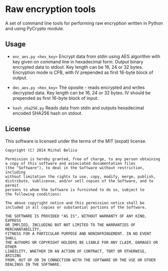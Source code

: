 Raw encryption tools
====================

A set of command line tools for performing raw encryption written in Python
and using PyCrypto module.

Usage
-----

* ```enc_aes.py <hex_key>``` Encrypt data from stdin using AES algorithm with key given on command line
  in hexadecimal form.
  Output binary encrypted data to stdout.
  Key length can be 16, 24 or 32 bytes.
  Encryption mode is CFB, with IV prepended as first 16-byte block of output.

* ```dec_aes.py <hex_key>``` The oposite - reads encrypted and writes decrypted data.
  Key length can be 16, 24 or 32 bytes.
  IV should be prepended as first 16-byte block of input.

* ```hash_sha256.py``` Reads data from stdin and outputs hexadecimal encoded SHA256 hash on stdout.

License
-------

This software is licensed under the terms of the MIT (expat) license.

    Copyright (C) 2014 Michal Belica
    
    Permission is hereby granted, free of charge, to any person obtaining
    a copy of this software and associated documentation files
    (the "Software"), to deal in the Software without restriction, including
    without limitation the rights to use, copy, modify, merge, publish,
    distribute, sublicense, and/or sell copies of the Software, and to permit
    persons to whom the Software is furnished to do so, subject to
    the following conditions:
    
    The above copyright notice and this permission notice shall be
    included in all copies or substantial portions of the Software.
    
    THE SOFTWARE IS PROVIDED "AS IS", WITHOUT WARRANTY OF ANY KIND, EXPRESS
    OR IMPLIED, INCLUDING BUT NOT LIMITED TO THE WARRANTIES OF MERCHANTABILITY,
    FITNESS FOR A PARTICULAR PURPOSE AND NONINFRINGEMENT. IN NO EVENT SHALL
    THE AUTHORS OR COPYRIGHT HOLDERS BE LIABLE FOR ANY CLAIM, DAMAGES OR OTHER
    LIABILITY, WHETHER IN AN ACTION OF CONTRACT, TORT OR OTHERWISE, ARISING
    FROM, OUT OF OR IN CONNECTION WITH THE SOFTWARE OR THE USE OR OTHER
    DEALINGS IN THE SOFTWARE.

